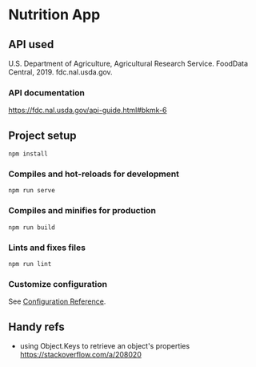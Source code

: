 # Nutrition App

## API used
U.S. Department of Agriculture, Agricultural Research Service. FoodData Central, 2019. fdc.nal.usda.gov.

### API documentation 
https://fdc.nal.usda.gov/api-guide.html#bkmk-6


## Project setup
```
npm install
```

### Compiles and hot-reloads for development
```
npm run serve
```

### Compiles and minifies for production
```
npm run build
```

### Lints and fixes files
```
npm run lint
```

### Customize configuration
See [Configuration Reference](https://cli.vuejs.org/config/).


## Handy refs
* using Object.Keys to retrieve an object's properties https://stackoverflow.com/a/208020
